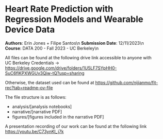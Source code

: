 # Heart Rate Prediction with Regression Models and Wearable Device Data

<b>Authors</b>: Erin Jones + Filipe Santos\n
<b>Submission Date</b>: 12/11/2023\n
<b>Course</b>: DATA 200 - Fall 2023 - UC Berkeley\n

All files can be found at the following drive link accessible to anyone with UC Berkeley Credentials -> https://drive.google.com/drive/folders/1U5LF7SYpHH0-SuC6fIKPXWGUv3Qiw-tQ?usp=sharing

Otherwise, the dataset used can be found at https://github.com/nijianmo/fit-rec?tab=readme-ov-file

The file structure is as follows:
-  analysis/[analysis notebooks]
-  narrative/[narrative PDF]
-  figures/[figures included in the narrative PDF]

A presentation recording of our work can be found at the following link https://youtu.be/C73ynKI_j7k
